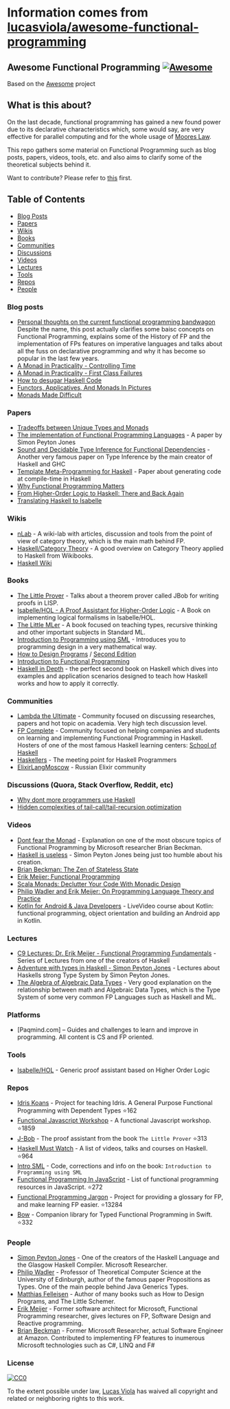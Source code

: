 # Information comes from [lucasviola/awesome-functional-programming](https://github.com/lucasviola/awesome-functional-programming)
## Awesome Functional Programming [![Awesome](https://cdn.rawgit.com/sindresorhus/awesome/d7305f38d29fed78fa85652e3a63e154dd8e8829/media/badge.svg)](https://github.com/sindresorhus/awesome)

Based on the [Awesome](https://github.com/sindresorhus/awesome/) project

## What is this about?

On the last decade, functional programming has gained a new found power due to its
declarative characteristics which, some would say, are very effective for parallel computing
and for the whole usage of [Moores Law](https://en.wikipedia.org/wiki/Moore%27s_law).

This repo gathers some material on Functional Programming such as blog posts, papers, videos,
tools, etc. and also aims to clarify some of the theoretical subjects behind it.

Want to contribute? Please refer to [this](https://github.com/lucasviola/awesome-functional-programming/blob/master/contributing.md) first.

## Table of Contents
- [Blog Posts](#blog-posts)
- [Papers](#papers)
- [Wikis](#wikis)
- [Books](#books)
- [Communities](#communities)
- [Discussions](#discussions-quora-stack-overflow-reddit-etc)
- [Videos](#videos)
- [Lectures](#lectures)
- [Tools](#tools)
- [Repos](#repos)
- [People](#people)

### Blog posts
- [Personal thoughts on the current functional programming bandwagon](http://www.akitaonrails.com/2015/10/28/personal-thoughts-on-the-current-functional-programming-bandwagon) 
Despite the name, this post actually clarifies some baisc concepts on Functional Programming, explains some of the History of FP and the implementation of FPs features on imperative languages and talks about all the fuss on declarative programming and why it has become so popular in the last few years.
- [A Monad in Practicality - Controlling Time](http://robotlolita.me/2014/03/20/a-monad-in-practicality-controlling-time.html)
- [A Monad in Practicality - First Class Failures](http://robotlolita.me/2013/12/08/a-monad-in-practicality-first-class-failures.html)
- [How to desugar Haskell Code](http://www.haskellforall.com/2014/10/how-to-desugar-haskell-code.html)
- [Functors, Applicatives, And Monads In Pictures](http://adit.io/posts/2013-04-17-functors,_applicatives,_and_monads_in_pictures.html)
- [Monads Made Difficult](http://www.stephendiehl.com/posts/monads.html)

### Papers
- [Tradeoffs between Unique Types and Monads](http://lambda-the-ultimate.org/node/1180) 
- [The implementation of Functional Programming Languages](http://research.microsoft.com/en-us/um/people/simonpj/papers/slpj-book-1987/start.htm) - A paper by Simon Peyton Jones
- [Sound and Decidable Type Inference for Functional Dependencies](http://research.microsoft.com/en-us/um/people/simonpj/papers/fd-chr/esop04.pdf) - Another very famous paper on Type Inference by the main creator of Haskell and GHC
- [Template Meta-Programming for Haskell](http://research.microsoft.com/en-us/um/people/simonpj/papers/meta-haskell/meta-haskell.pdf) - Paper about generating code at compile-time in Haskell
- [Why Functional Programming Matters](http://www.cs.kent.ac.uk/people/staff/dat/miranda/whyfp90.pdf)
- [From Higher-Order Logic to Haskell: There and Back Again](http://isabelle.in.tum.de/~haftmann/pdf/from_hol_to_haskell_haftmann.pdf)
- [Translating Haskell to Isabelle](http://es.cs.uni-kl.de/events/TPHOLs-2007/proceedings/B-178.pdf)

### Wikis
- [nLab](http://ncatlab.org/nlab/show/HomePage) - A wiki-lab with articles, discussion and tools from the point of view of category theory, which is the main math behind FP.
- [Haskell/Category Theory](https://en.wikibooks.org/wiki/Haskell/Category_theory) - A good overview on Category Theory applied to Haskell from Wikibooks.
- [Haskell Wiki](https://wiki.haskell.org/Haskell)

### Books
- [The Little Prover](https://books.google.com.br/books?id=I9E_CgAAQBAJ&pg=PR13#v=onepage&q&f=false) - Talks about
a theorem prover called JBob for writing proofs in LISP.
- [Isabelle/HOL - A Proof Assistant for Higher-Order Logic](http://isabelle.in.tum.de/doc/tutorial.pdf) - A Book on implementing logical formalisms in Isabelle/HOL.
- [The Little MLer](http://www.ccs.neu.edu/home/matthias/BTML/) - A book focused on teaching types, recursive thinking and other important subjects in Standard ML. 
- [Introduction to Programming using SML](http://catalogue.pearsoned.co.uk/educator/product/Introduction-to-Programming-using-SML/9780201398205.page) - Introduces you to programming design in a very mathematical way. 
- [How to Design Programs](http://www.htdp.org/) / [Second Edition](http://www.ccs.neu.edu/home/matthias/HtDP2e/)
- [Introduction to Functional Programming](http://www.amazon.com/Introduction-Functional-Programming-International-Computing/dp/0134841891)
- [Haskell in Depth](https://www.manning.com/books/haskell-in-depth) - the perfect second book on Haskell which dives into examples and application scenarios designed to teach how Haskell works and how to apply it correctly. 
### Communities
- [Lambda the Ultimate](http://lambda-the-ultimate.org/) - Community focused on discussing researches, papers
and hot topic on academia. Very high tech discussion level.
- [FP Complete](https://www.fpcomplete.com/) - Community focused on helping companies and students on learning and implementing Functional Programming in Haskell. Hosters of one of the most famous Haskell learning centers: [School of Haskell](https://www.schoolofhaskell.com/school)
- [Haskellers](http://www.haskellers.com/) - The meeting point for Haskell Programmers
- [ElixirLangMoscow](http://elixir-lang.moscow/) - Russian Elixir community

### Discussions (Quora, Stack Overflow, Reddit, etc)
- [Why dont more programmers use Haskell](https://www.quora.com/Why-dont-more-programmers-use-Haskell)
- [Hidden complexities of tail-call/tail-recursion optimization](http://lambda-the-ultimate.org/classic/message1532.html)

### Videos
- [Dont fear the Monad](https://www.youtube.com/watch?v=ZhuHCtR3xq8) - Explanation on
one of the most obscure topics of Functional Programming by Microsoft researcher Brian Beckman.
- [Haskell is useless](https://www.youtube.com/watch?v=iSmkqocn0oQ) - Simon Peyton Jones being
just too humble about his creation.
- [Brian Beckman: The Zen of Stateless State](https://www.youtube.com/watch?v=XxzzJiXHOJs)
- [Erik Meijer: Functional Programming](https://www.youtube.com/watch?v=z0N1aZ6SnBk)
- [Scala Monads: Declutter Your Code With Monadic Design](https://www.youtube.com/watch?v=Mw_Jnn_Y5iA)
- [Philip Wadler and Erik Meijer: On Programming Language Theory and Practice](https://www.youtube.com/watch?v=9SBR_SnrEiI)
- [Kotlin for Android & Java Developers](https://www.manning.com/livevideo/kotlin-for-android-and-java-developers) - LiveVideo course about Kotlin: functional programming, object orientation and building an Android app in Kotlin.

### Lectures
- [C9 Lectures: Dr. Erik Meijer - Functional Programming Fundamentals](https://www.youtube.com/playlist?list=PLTA0Ta9Qyspa5Nayx0VCHj5AHQJqp1clD) - Series of Lectures from one of the creators of Haskell
- [Adventure with types in Haskell - Simon Peyton Jones](https://www.youtube.com/watch?v=6COvD8oynmI&list=RD6COvD8oynmI#t=0) - Lectures about Haskells strong Type System by Simon Peyton Jones.
- [The Algebra of Algebraic Data Types](https://www.youtube.com/watch?v=YScIPA8RbVE) - Very good explanation
on the relationship between math and Algebraic Data Types, which is the Type System of some very common FP Languages such as Haskell and ML.

### Platforms

- [Paqmind.com] – Guides and challenges to learn and improve in programming. All content is CS and FP oriented.

### Tools
- [Isabelle/HOL](https://www.cl.cam.ac.uk/research/hvg/Isabelle/) - Generic proof assistant based on Higher Order Logic	

### Repos
- [Idris Koans](https://github.com/idris-hackers/idris-koans) - Project for teaching Idris. A General Purpose Functional Programming with Dependent Types :star:162
- [Functional Javascript Workshop](https://github.com/timoxley/functional-javascript-workshop) - A functional Javascript workshop. :star:1859
- [J-Bob](https://github.com/the-little-prover/j-bob) - The proof assistant from the book `The Little Prover` :star:313
- [Haskell Must Watch](https://github.com/olehkuchuk/haskell-must-watch) - A list of videos, talks and courses on Haskell. :star:964
- [Intro SML](http://www.it.dtu.dk/introSML/) - Code, corrections and info on the book: `Introduction to Programming using SML`
- [Functional Programming In JavaScript](https://github.com/busypeoples/functional-programming-javascript) - List of functional programming resources in JavaScript. :star:272
- [Functional Programming Jargon](https://github.com/hemanth/functional-programming-jargon) - Project for providing a glossary for FP, and make learning FP easier. :star:13284
- [Bow](https://github.com/bow-swift/bow) - Companion library for Typed Functional Programming in Swift. :star:332

### People

- [Simon Peyton Jones](http://research.microsoft.com/en-us/people/simonpj/) - One of the creators of the Haskell Language and the Glasgow Haskell Compiler. Microsoft Researcher.
- [Philip Wadler](http://homepages.inf.ed.ac.uk/wadler/) - Professor of Theoretical Computer Science at the University of Edinburgh, author of the famous paper Propositions as Types. One of the main people behind Java Generics Types.
- [Matthias Felleisen](http://www.ccs.neu.edu/home/matthias/) - Author of many books such as How to Design Programs, and The Little Schemer.
- [Erik Meijer](https://www.linkedin.com/pub/erik-meijer/0/5ba/924) - Former software architect for Microsoft, Functional Programming researcher, gives lectures on	FP, Software Design and Reactive programming.
- [Brian Beckman](https://www.linkedin.com/in/brianbeckman) - Former Microsoft Researcher, actual Software Engineer at Amazon. Contributed to implementing FP features to inumerous Microsoft technologies such as C#, LINQ and F#

### License

[![CC0](https://i.creativecommons.org/p/zero/1.0/88x31.png)](https://creativecommons.org/publicdomain/zero/1.0/)

To the extent possible under law, [Lucas Viola](http://lucasviola.github.io) has waived all copyright and related or neighboring rights to this work.

